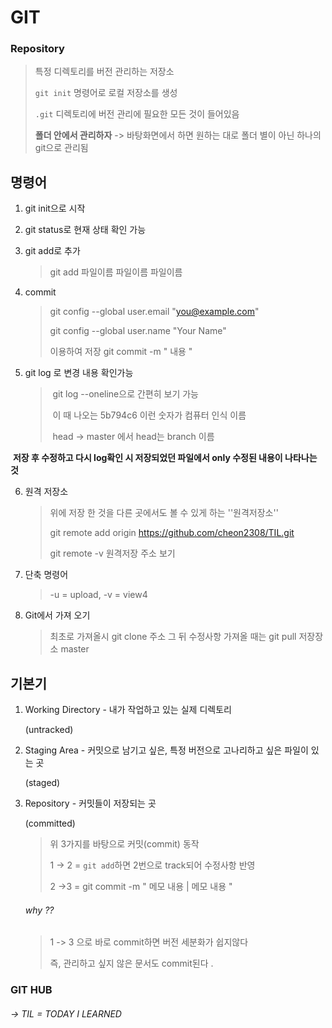 # GIT

### 	Repository

>특정 디렉토리를 버전 관리하는 저장소
>
> `git init` 명령어로 로컬 저장소를 생성
>
>`.git` 디렉토리에 버전 관리에 필요한 모든 것이 들어있음
>
>**폴더 안에서 관리하자** -> 바탕화면에서 하면 원하는 대로 폴더 별이 아닌 하나의 git으로 관리됨



## 명령어

1. git init으로 시작

2. git status로 현재 상태 확인 가능

3. git add로 추가 

   > git add 파일이름 파일이름 파일이름

4. commit

   > git config --global user.email "you@example.com"
   >
   > git config --global user.name "Your Name"
   >
   > 이용하여 저장
   > git commit -m " 내용 "

   

5. git log 로 변경 내용 확인가능

   > ​	git log --oneline으로 간편히 보기 가능
   >
   > ​	이 때 나오는 5b794c6 이런 숫자가 컴퓨터 인식 이름
   >
   > ​	head -> master 에서 head는 branch 이름 

​	**저장 후 수정하고 다시 log확인 시 저장되었던 파일에서 only 수정된 내용이 나타나는 것**

6. 원격 저장소

   >위에 저장 한 것을 다른 곳에서도 볼 수 있게 하는 ''원격저장소''
   >
   >git remote add origin https://github.com/cheon2308/TIL.git
   >
   > git remote -v 원격저장 주소 보기

7. 단축 명령어

   >-u = upload, -v = view4

8. Git에서 가져 오기 
   > 최초로 가져올시 git clone 주소
   > 그 뒤 수정사항 가져올 때는 git pull 저장장소 master


## 기본기

1. Working Directory - 내가 작업하고 있는 실제 디렉토리

   (untracked)

2. Staging Area - 커밋으로 남기고 싶은, 특정 버전으로 고나리하고 싶은 파일이 있는 곳

   (staged)

3. Repository - 커밋들이 저장되는 곳

   (committed)

   > 위 3가지를 바탕으로 커밋(commit) 동작
   >
   > 1 -> 2 = `git add`하면 2번으로 track되어 수정사항 반영
   >
   > 2 ->3 = git commit -m " 메모 내용 | 메모 내용 "

   ######  why ??  

   > 1 -> 3 으로 바로 commit하면 버전 세분화가 쉽지않다
   >
   > 즉, 관리하고 싶지 않은 문서도 commit된다 .

   



### GIT HUB

###### -> TIL = TODAY I LEARNED